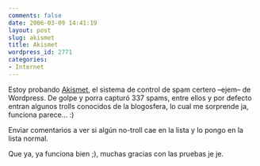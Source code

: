 ```yaml
---
comments: false
date: 2006-03-09 14:41:19
layout: post
slug: akismet
title: Akismet
wordpress_id: 2771
categories:
- Internet
---
```


Estoy probando [Akismet](http://akismet.com/), el sistema de control de spam certero –ejem– de Wordpress. De golpe y porra capturó 337 spams, entre ellos y por defecto entran algunos trolls conocidos de la blogosfera, lo cual me sorprende ja, funciona parece... :)





Enviar comentarios a ver si algún no-troll cae en la lista y lo pongo en la lista normal.





Que ya, ya funciona bien ;), muchas gracias con las pruebas je je.
